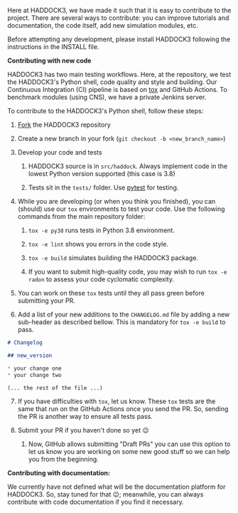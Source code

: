 Here at HADDOCK3, we have made it such that it is easy to contribute to
the project. There are several ways to contribute: you can improve
tutorials and documentation, the code itself, add new simulation
modules, etc.

Before attempting any development, please install HADDOCK3 following the
instructions in the INSTALL file.

**Contributing with new code**

HADDOCK3 has two main testing workflows. Here, at the repository, we
test the HADDOCK3's Python shell, code quality and style and building.
Our Continuous Integration (CI) pipeline is based on [tox](https://tox.wiki/en/latest/index.html) and GitHub
Actions. To benchmark modules (using CNS), we have a private Jenkins
server.

To contribute to the HADDOCK3's Python shell, follow these steps:

1.  [Fork](https://www.earthdatascience.org/workshops/intro-version-control-git/about-forks/) the HADDOCK3 repository

2.  Create a new branch in your fork (`git checkout -b <new_branch_name>`)

3.  Develop your code and tests

    1.  HADDOCK3 source is in `src/haddock`. Always implement code in the lowest Python version supported (this case is 3.8)

    2.  Tests sit in the `tests/` folder. Use [pytest](https://docs.pytest.org/en/6.2.x/) for testing.

4.  While you are developing (or when you think you finished), you can
    (should) use our `tox` environments to test your code. Use the
    following commands from the main repository folder:

    1.  `tox -e py38` runs tests in Python 3.8 environment.

    2.  `tox -e lint` shows you errors in the code style.

    3.  `tox -e build` simulates building the HADDOCK3 package.

    4.  If you want to submit high-quality code, you may wish to run `tox -e radon` to assess your code cyclomatic complexity.

5.  You can work on these `tox` tests until they all pass green before submitting your PR.

6.  Add a list of your new additions to the `CHANGELOG.md` file by adding a new sub-header as described bellow. This is mandatory for `tox -e build` to pass.

```markdown
# Changelog

## new_version

* your change one
* your change two

(... the rest of the file ...)
```

7.  If you have difficulties with `tox`, let us know. These `tox` tests are the same that run on the GitHub Actions once you send the PR. So, sending the PR is another way to ensure all tests pass.

8.  Submit your PR if you haven't done so yet :wink:

    1.  Now, GitHub allows submitting "Draft PRs" you can use this option to let us know you are working on some new good stuff so we can help you from the beginning.

**Contributing with documentation:**

We currently have not defined what will be the documentation platform
for HADDOCK3. So, stay tuned for that :wink:; meanwhile, you can always
contribute with code documentation if you find it necessary.
